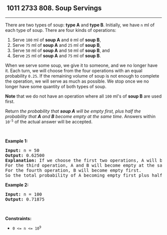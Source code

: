 <h2> 1011 2733
808. Soup Servings</h2><hr><div><p>There are two types of soup: <strong>type A</strong> and <strong>type B</strong>. Initially, we have <code>n</code> ml of each type of soup. There are four kinds of operations:</p>

<ol>
	<li>Serve <code>100</code> ml of <strong>soup A</strong> and <code>0</code> ml of <strong>soup B</strong>,</li>
	<li>Serve <code>75</code> ml of <strong>soup A</strong> and <code>25</code> ml of <strong>soup B</strong>,</li>
	<li>Serve <code>50</code> ml of <strong>soup A</strong> and <code>50</code> ml of <strong>soup B</strong>, and</li>
	<li>Serve <code>25</code> ml of <strong>soup A</strong> and <code>75</code> ml of <strong>soup B</strong>.</li>
</ol>

<p>When we serve some soup, we give it to someone, and we no longer have it. Each turn, we will choose from the four operations with an equal probability <code>0.25</code>. If the remaining volume of soup is not enough to complete the operation, we will serve as much as possible. We stop once we no longer have some quantity of both types of soup.</p>

<p><strong>Note</strong> that we do not have an operation where all <code>100</code> ml's of <strong>soup B</strong> are used first.</p>

<p>Return <em>the probability that <strong>soup A</strong> will be empty first, plus half the probability that <strong>A</strong> and <strong>B</strong> become empty at the same time</em>. Answers within <code>10<sup>-5</sup></code> of the actual answer will be accepted.</p>

<p>&nbsp;</p>
<p><strong class="example">Example 1:</strong></p>

<pre><strong>Input:</strong> n = 50
<strong>Output:</strong> 0.62500
<strong>Explanation:</strong> If we choose the first two operations, A will become empty first.
For the third operation, A and B will become empty at the same time.
For the fourth operation, B will become empty first.
So the total probability of A becoming empty first plus half the probability that A and B become empty at the same time, is 0.25 * (1 + 1 + 0.5 + 0) = 0.625.
</pre>

<p><strong class="example">Example 2:</strong></p>

<pre><strong>Input:</strong> n = 100
<strong>Output:</strong> 0.71875
</pre>

<p>&nbsp;</p>
<p><strong>Constraints:</strong></p>

<ul>
	<li><code>0 &lt;= n &lt;= 10<sup>9</sup></code></li>
</ul>
</div>